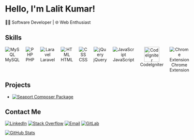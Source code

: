 # Hello, I'm Lalit Kumar!

👩‍💻 Software Developer | 🌐 Web Enthusiast 

## Skills
<div style="display: flex; justify-content: space-between; gap: 20px; text-align: center;">
  <div>
    <img src="https://img.icons8.com/color/48/000000/mysql.png" alt="MySQL"/>
    <br/>
    MySQL
  </div>
  <div>
    <img src="https://img.icons8.com/officel/48/000000/php-logo.png" alt="PHP"/>
    <br/>
    PHP
  </div>
  <div>
    <img src="https://img.icons8.com/ios-filled/50/000000/laravel.png" alt="Laravel"/>
    <br/>
    Laravel
  </div>
  <div>
    <img src="https://img.icons8.com/color/48/000000/html-5--v1.png" alt="HTML"/>
    <br/>
    HTML
  </div>
  <div>
    <img src="https://img.icons8.com/color/48/000000/css3.png" alt="CSS"/>
    <br/>
    CSS
  </div>
  <div>
    <img src="https://img.icons8.com/ios/50/000000/jquery.png" alt="jQuery"/>
    <br/>
    jQuery
  </div>
  <div>
    <img src="https://img.icons8.com/ios-filled/50/000000/javascript.png" alt="JavaScript"/>
    <br/>
    JavaScript
  </div>
  <div>
    <img src="https://codeigniter.com/assets/icons/ci-logo.png" height="50" width="50" alt="CodeIgniter"/>
    <br/>
    CodeIgniter
  </div>
  <div>
    <img src="https://img.icons8.com/color/48/000000/chrome.png" alt="Chrome Extension"/>
    <br/>
    Chrome Extension
  </div>
</div>


## Projects
- [![Seaport Composer Package](https://img.shields.io/badge/Seaport%20Package-4E5D94?style=for-the-badge&logo=composer&logoColor=white)](https://packagist.org/packages/seaport/database)

## Contact Me
[![LinkedIn](https://img.shields.io/badge/LinkedIn-0077B5?style=for-the-badge&logo=linkedin&logoColor=white)](https://www.linkedin.com/in/lalit-kumar-a0512a146)
[![Stack Overflow](https://img.shields.io/badge/Stack%20Overflow-FE7A16?style=for-the-badge&logo=stack-overflow&logoColor=white)](https://stackoverflow.com/users/9725461)
[![Email](https://img.shields.io/badge/Email-D14836?style=for-the-badge&logo=gmail&logoColor=white)](mailto:lalitrana396@gmail.com)
[![GitLab](https://img.shields.io/badge/GitLab-FC6D26?style=for-the-badge&logo=gitlab&logoColor=white)](https://gitlab.com/lalit_aspl)


[![GitHub Stats](https://github-readme-stats.vercel.app/api?username=lalit-aspl&show_icons=true)](https://github.com/lalit-aspl)
